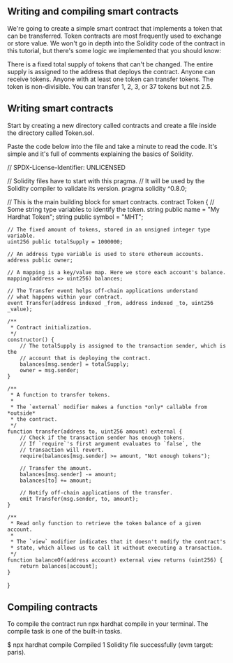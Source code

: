 ##  Writing and compiling smart contracts ##

We're going to create a simple smart contract that implements a token that can be transferred. Token contracts are most frequently used to exchange or store value. We won't go in depth into the Solidity code of the contract in this tutorial, but there's some logic we implemented that you should know:

There is a fixed total supply of tokens that can't be changed.
The entire supply is assigned to the address that deploys the contract.
Anyone can receive tokens.
Anyone with at least one token can transfer tokens.
The token is non-divisible. You can transfer 1, 2, 3, or 37 tokens but not 2.5.


##  Writing smart contracts ##
Start by creating a new directory called contracts and create a file inside the directory called Token.sol.

Paste the code below into the file and take a minute to read the code. It's simple and it's full of comments explaining the basics of Solidity.

 
// SPDX-License-Identifier: UNLICENSED

 // Solidity files have to start with this pragma.
 // It will be used by the Solidity compiler to validate its version.
 pragma solidity ^0.8.0;


 // This is the main building block for smart contracts.
 contract Token {
    // Some string type variables to identify the token.
    string public name = "My Hardhat Token";
    string public symbol = "MHT";

    // The fixed amount of tokens, stored in an unsigned integer type variable.
    uint256 public totalSupply = 1000000;

    // An address type variable is used to store ethereum accounts.
    address public owner;

    // A mapping is a key/value map. Here we store each account's balance.
    mapping(address => uint256) balances;

    // The Transfer event helps off-chain applications understand
    // what happens within your contract.
    event Transfer(address indexed _from, address indexed _to, uint256 _value);

    /**
     * Contract initialization.
     */
    constructor() {
        // The totalSupply is assigned to the transaction sender, which is the
        // account that is deploying the contract.
        balances[msg.sender] = totalSupply;
        owner = msg.sender;
    }

    /**
     * A function to transfer tokens.
     *
     * The `external` modifier makes a function *only* callable from *outside*
     * the contract.
     */
    function transfer(address to, uint256 amount) external {
        // Check if the transaction sender has enough tokens.
        // If `require`'s first argument evaluates to `false`, the
        // transaction will revert.
        require(balances[msg.sender] >= amount, "Not enough tokens");

        // Transfer the amount.
        balances[msg.sender] -= amount;
        balances[to] += amount;

        // Notify off-chain applications of the transfer.
        emit Transfer(msg.sender, to, amount);
    }

    /**
     * Read only function to retrieve the token balance of a given account.
     *
     * The `view` modifier indicates that it doesn't modify the contract's
     * state, which allows us to call it without executing a transaction.
     */
    function balanceOf(address account) external view returns (uint256) {
        return balances[account];
    }
}


## Compiling contracts ##
To compile the contract run npx hardhat compile in your terminal. The compile task is one of the built-in tasks.

$ npx hardhat compile
Compiled 1 Solidity file successfully (evm target: paris).